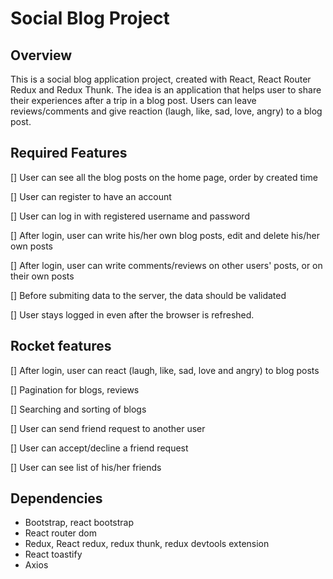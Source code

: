 # Social Blog Project

## Overview

This is a social blog application project, created with React, React Router Redux and Redux Thunk. The idea is an application that helps user to share their experiences after a trip in a blog post. Users can leave reviews/comments and give reaction (laugh, like, sad, love, angry) to a blog post.

## Required Features

[] User can see all the blog posts on the home page, order by created time

[] User can register to have an account

[] User can log in with registered username and password

[] After login, user can write his/her own blog posts, edit and delete his/her own posts

[] After login, user can write comments/reviews on other users' posts, or on their own posts

[] Before submiting data to the server, the data should be validated

[] User stays logged in even after the browser is refreshed.

## Rocket features

[] After login, user can react (laugh, like, sad, love and angry) to blog posts

[] Pagination for blogs, reviews

[] Searching and sorting of blogs

[] User can send friend request to another user

[] User can accept/decline a friend request

[] User can see list of his/her friends

## Dependencies

- Bootstrap, react bootstrap
- React router dom
- Redux, React redux, redux thunk, redux devtools extension
- React toastify
- Axios
